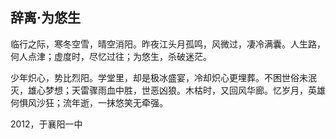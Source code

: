 ## 辞离·为悠生

临行之际，寒冬空雪，晴空消阳。昨夜江头月孤鸣，风微过，凄冷满囊。人生路，何人点津；虚度时，尽忆过往；为悠生，杀破迷茫。<br>

少年炽心，势比烈阳。学堂里，却是极冰盛宴，冷却炽心更埋葬。不困世俗未泯灭，雄心梦想；天雷骤雨血中胜，世恶凶狼。木枯时，又回风华廊。忆岁月，英雄何惧风沙狂；流年逝，一抹悠笑无牵强。<br>

2012，于襄阳一中